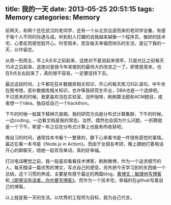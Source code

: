 title: 我的一天
date: 2013-05-25 20:51:15
tags: Memory
categories: Memory
---

前两天，和两个还在武汉的老同学，还有一个从北京远道而来的老同学会餐，有感于每个人不同的际遇与成。听到别人打趣的说我越来越像一个程序员，傲娇的技术宅，心里反而感觉挺开心。时至周末，思及每天幸福而快乐的生活，遂记下我的一天，以作留恋。

从周一到周五，早上8点半之前起来，这绝对不是说起来很早，只是对比之前每天10点之后起来，这绝对是我今年来做到的最伟大的改变之一了。即使是周末，也在9点左右起来了，真的很不容易，一定要坚持下去。

<!-- more -->

最近这段时间，上午都在狂补数据库相关知识，开心的每天练习SQL语句，中午坐在图书馆，恶补数据库相关知识，也许等我研究生毕业，DBA也是一个选择吧。不过周末的时候，我更喜欢泡在实验室，泡杯咖啡，刷刷算法题和ACM题目，或者想一个idea，独自给自己一个hackthon。

下午的时候一般属于精神亢奋期，我的研究方向是分布式计算集群，下午的时候，一边coding，一边看文档是我的常态。当然，偶然也会因为什么问题，一折腾就是一个下午。希望一年之后在分布式计算上也能有所收获吧。

晚自习的时间，通常找本书看个一整章的，静下心来看书是一件很有感觉的事情。最近在看一本书是《Node.js in Action》。而由于女朋友考研，晚上跟她打着电话开心的聊聊天，陪她一起背背单词，真的好幸福。

打过电话睡觉之前，我一般喜欢看看技术博客，刷刷微博，作为一个追求细节的人，每天精读一篇优秀的博文，写点自己的感受。另外把今天学习到的东西做一个总结，这个习惯的养成，主要是有感于最近的两篇blog，[黄博文：敏捷地写博客](http://blog.jobbole.com/38203/)和[《即便没有读者，你也要写博客》](http://blog.jobbole.com/38258/)。而作为一个技术宅，幸福的在github写着自己的博客。

以上就是我一天的生活。以优秀的工程师为目标，我为自己代言。
